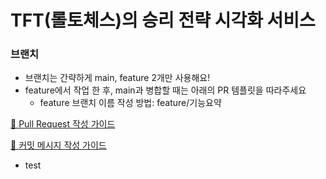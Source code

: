 # TFT(롤토체스)의 승리 전략 시각화 서비스


### 브랜치
- 브랜치는 간략하게 main, feature 2개만 사용해요!
- feature에서 작업 한 후, main과 병합할 때는 아래의 PR 템플릿을 따라주세요
  - feature 브랜치 이름 작성 방법: feature/기능요약

[🔗 Pull Request 작성 가이드](https://github.com/TFTrashaimase/tft-victory-planner/blob/main/.github/pull_request_template.md)

[🔗 커밋 메시지 작성 가이드](https://www.notion.so/dfc6c32caa2f4528961dd0b149902be5)

- test
